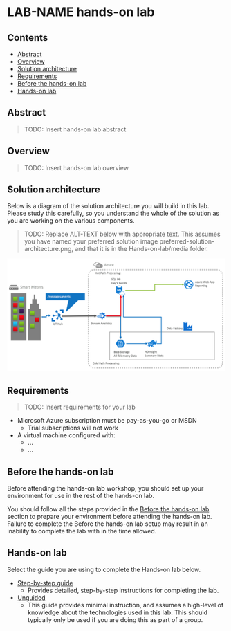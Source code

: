 # LAB-NAME hands-on lab

## Contents

- [Abstract](#abstract)
- [Overview](#overview)
- [Solution architecture](#solution-architecture)
- [Requirements](#requirements)
- [Before the hands-on lab](#before-the-hands-on-lab)
- [Hands-on lab](#hands-on-lab)

## Abstract

> TODO: Insert hands-on lab abstract

## Overview

> TODO: Insert hands-on lab overview

## Solution architecture

Below is a diagram of the solution architecture you will build in this lab. Please study this carefully, so you understand the whole of the solution as you are working on the various components.

> TODO: Replace ALT-TEXT below with appropriate text. This assumes you have named your preferred solution image preferred-solution-architecture.png, and that it is in the Hands-on-lab/media folder.

![Diagram of the preferred solution... ALT-TEXT](./media/preferred-solution-architecture.png "Preferred high-level architecture")

## Requirements

> TODO: Insert requirements for your lab

- Microsoft Azure subscription must be pay-as-you-go or MSDN
  - Trial subscriptions will not work
- A virtual machine configured with:
  - ...
  - ...

## Before the hands-on lab

Before attending the hands-on lab workshop, you should set up your environment for use in the rest of the hands-on lab.

You should follow all the steps provided in the [Before the hands-on lab](./Before%20the%20lab.md) section to prepare your environment before attending the hands-on lab. Failure to complete the Before the hands-on lab setup may result in an inability to complete the lab with in the time allowed.

## Hands-on lab

Select the guide you are using to complete the Hands-on lab below.

- [Step-by-step guide](./HOL-step-by-step-LAB-NAME.md)
  - Provides detailed, step-by-step instructions for completing the lab.
- [Unguided](./HOL-uguided-LAB-NAME.md)
  - This guide provides minimal instruction, and assumes a high-level of knowledge about the technologies used in this lab. This should typically only be used if you are doing this as part of a group.